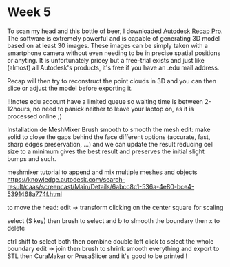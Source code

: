 # Week 5



To scan my head and this bottle of beer, I downloaded [Autodesk Recap Pro](https://www.autodesk.com/products/recap/overview?plc=RECAP&term=1-YEAR&support=ADVANCED&quantity=1).
 The software is extremely powerful and is capable of generating 3D model based on at least 30 images. These images can be simply taken with a smartphone camera without even needing to be in precise spatial positions or anyting.
 It is unfortunately pricey but a free-trial exists and just like (almost) all Autodesk's products, it's free if you have an .edu mail address.

 Recap will then try to reconstruct the point clouds in 3D and you can then slice or adjust the model before exporting it.


!!!notes
    edu account have a limited queue so waiting time is between 2-12hours, no need to panick neither to leave your laptop on, as it is processed online ;)


Installation de MeshMixer
Brush smooth to smooth the mesh
edit: make solid to close the gaps behind the face
different options (accurate, fast, sharp edges preservation, ...) and we can update the result
reducing cell size to a minimum gives the best result and preserves the initial slight bumps and such.

meshmixer tutorial to append and mix multiple meshes and objects
https://knowledge.autodesk.com/search-result/caas/screencast/Main/Details/6abcc8c1-536a-4e80-bce4-5391468a774f.html


to move the head: edit -> transform
clicking on the center square for scaling

select (S key) then brush to select and b to slmooth the boundary then x to delete

ctrl shift to select both then combine
double left click to select the whole boundary
edit -> join
then brush to shrink smooth everything
and export to STL
then CuraMaker or PrusaSlicer and it's good to be printed !
